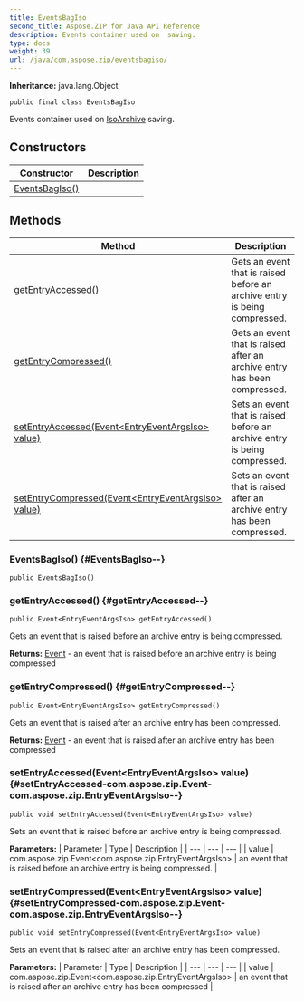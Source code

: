 ```yaml
---
title: EventsBagIso
second_title: Aspose.ZIP for Java API Reference
description: Events container used on  saving.
type: docs
weight: 39
url: /java/com.aspose.zip/eventsbagiso/
---
```


**Inheritance:**
java.lang.Object
```
public final class EventsBagIso
```

Events container used on [IsoArchive](../../com.aspose.zip/isoarchive) saving.
## Constructors

| Constructor | Description |
| --- | --- |
| [EventsBagIso()](#EventsBagIso--) |  |
## Methods

| Method | Description |
| --- | --- |
| [getEntryAccessed()](#getEntryAccessed--) | Gets an event that is raised before an archive entry is being compressed. |
| [getEntryCompressed()](#getEntryCompressed--) | Gets an event that is raised after an archive entry has been compressed. |
| [setEntryAccessed(Event&lt;EntryEventArgsIso&gt; value)](#setEntryAccessed-com.aspose.zip.Event-com.aspose.zip.EntryEventArgsIso--) | Sets an event that is raised before an archive entry is being compressed. |
| [setEntryCompressed(Event&lt;EntryEventArgsIso&gt; value)](#setEntryCompressed-com.aspose.zip.Event-com.aspose.zip.EntryEventArgsIso--) | Sets an event that is raised after an archive entry has been compressed. |
### EventsBagIso() {#EventsBagIso--}
```
public EventsBagIso()
```


### getEntryAccessed() {#getEntryAccessed--}
```
public Event<EntryEventArgsIso> getEntryAccessed()
```


Gets an event that is raised before an archive entry is being compressed.

**Returns:**
[Event](../../com.aspose.zip/event) - an event that is raised before an archive entry is being compressed
### getEntryCompressed() {#getEntryCompressed--}
```
public Event<EntryEventArgsIso> getEntryCompressed()
```


Gets an event that is raised after an archive entry has been compressed.

**Returns:**
[Event](../../com.aspose.zip/event) - an event that is raised after an archive entry has been compressed
### setEntryAccessed(Event&lt;EntryEventArgsIso&gt; value) {#setEntryAccessed-com.aspose.zip.Event-com.aspose.zip.EntryEventArgsIso--}
```
public void setEntryAccessed(Event<EntryEventArgsIso> value)
```


Sets an event that is raised before an archive entry is being compressed.

**Parameters:**
| Parameter | Type | Description |
| --- | --- | --- |
| value | com.aspose.zip.Event&lt;com.aspose.zip.EntryEventArgsIso&gt; | an event that is raised before an archive entry is being compressed. |

### setEntryCompressed(Event&lt;EntryEventArgsIso&gt; value) {#setEntryCompressed-com.aspose.zip.Event-com.aspose.zip.EntryEventArgsIso--}
```
public void setEntryCompressed(Event<EntryEventArgsIso> value)
```


Sets an event that is raised after an archive entry has been compressed.

**Parameters:**
| Parameter | Type | Description |
| --- | --- | --- |
| value | com.aspose.zip.Event&lt;com.aspose.zip.EntryEventArgsIso&gt; | an event that is raised after an archive entry has been compressed |

